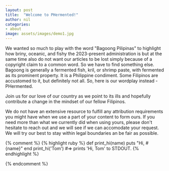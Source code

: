 ```yaml
---
layout: post
title:  "Welcome to PHermented!"
author: nil
categories:
- about
image: assets/images/demo1.jpg
---
```

We wanted so much to play with the word "Bagoong Pilipinas" to highlight how briny, oceanic, and fishy the 2023-present administration is but at the same time also do not want our articles to be lost simply because of a copyright claim to a common word. So we have to find something else. Bagoong is generally a fermented fish, kril, or shrimp paste, with fermented as its prominent property. It is a Philippine condiment. Some Filipinos are accustomed to it, but definitely not all. So, here is our wordplay instead - PHermented.

Join us for our love of our country as we point to its ills and hopefully contribute a change in the mindset of our fellow Filipinos. 

We do not have an extensive resource to fulfill any attribution requirements you might have when we use a part of your content to form ours. If you need more than what we currently did when using yours, please don't hesitate to reach out and we will see if we can accomodate your request. We will try our best to stay within legal boundaries an be fair as possible.

{% comment %}
{% highlight ruby %}
def print_hi(name)
  puts "Hi, #{name}"
end
print_hi('Tom')
#=> prints 'Hi, Tom' to STDOUT.
{% endhighlight %}

[mabaho-pa]: https//127.0.0.1:4000/phermented
{% endcomment %}
